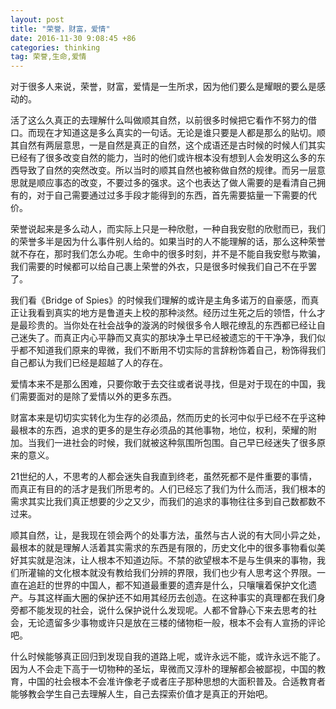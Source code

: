 ```yaml
---
layout: post
title: "荣誉，财富，爱情"
date: 2016-11-30 9:08:45 +86 
categories: thinking
tag: 荣誉,生命,爱情
---
```


对于很多人来说，荣誉，财富，爱情是一生所求，因为他们要么是耀眼的要么是感动的。

活了这么久真正的去理解什么叫做顺其自然，以前很多时候把它看作不努力的借口。而现在才知道这是多么真实的一句话。无论是谁只要是人都是那么的贴切。顺其自然有两层意思，一是自然是真正的自然，这个成语还是古时候的时候人们其实已经有了很多改变自然的能力，当时的他们或许根本没有想到人会发明这么多的东西导致了自然的突然改变。所以当时的顺其自然也被称做自然的规律。而另一层意思就是顺应事态的改变，不要过多的强求。这个也表达了做人需要的是看清自己拥有的，对于自己需要通过过多手段才能得到的东西，首先需要掂量一下需要的代价。

荣誉说起来是多么动人，而实际上只是一种欣慰，一种自我安慰的欣慰而已，我们的荣誉多半是因为什么事件别人给的。如果当时的人不能理解的话，那么这种荣誉就不存在，那时我们怎么办呢。生命中的很多时刻，并不是不能自我安慰与欺骗，我们需要的时候都可以给自己裹上荣誉的外衣，只是很多时候我们自己不在乎罢了。

我们看《Bridge of Spies》的时候我们理解的或许是主角多诺万的自豪感，而真正让我看到真实的地方是鲁道夫上校的那种淡然。经历过生死之后的领悟，什么才是最珍贵的。当你处在社会战争的漩涡的时候很多令人眼花缭乱的东西都已经让自己迷失了。而真正内心平静而又真实的那块净土早已经被遗忘的干干净净，我们似乎都不知道我们原来的卑微，我们不断用不切实际的言辞粉饰着自己，粉饰得我们自己都认为我们已经是超越了人的存在。

爱情本来不是那么困难，只要你敢于去交往或者说寻找，但是对于现在的中国，我们需要面对的是除了爱情以外的更多东西。

财富本来是切切实实转化为生存的必须品，然而历史的长河中似乎已经不在乎这种最根本的东西，追求的更多的是生存必须品的其他事物，地位，权利，荣耀的附加。当我们一进社会的时候，我们就被这种氛围所包围。自己早已经迷失了很多原来的意义。


21世纪的人，不思考的人都会迷失自我直到终老，虽然死都不是件重要的事情，而真正有目的的活才是我们所思考的。人们已经忘了我们为什么而活，我们根本的需求其实比我们真正想要的少之又少，而我们的追求的事物往往多到自己数都数不过来。


顺其自然，让，是我现在领会两个的处事方法，虽然与古人说的有大同小异之处，最根本的就是理解人活着其实需求的东西是有限的，历史文化中的很多事物看似美好其实就是泡沫，让人根本不知道边际。不禁的欲望根本不是与生俱来的事物，我们所灌输的文化根本就没有教给我们分辨的界限，我们也少有人思考这个界限。一直在追赶的世界的中国人，都不知道最重要的遗弃是什么，只嚷嚷着保护文化遗产。与其这样画大圈的保护还不如用其经历去创造。在这种事实的真理都在我们身旁都不能发现的社会，说什么保护说什么发现呢。人都不曾静心下来去思考的社会，无论遗留多少事物或许只是放在三楼的储物柜一般，根本不会有人宣扬的评论吧。


什么时候能够真正回归到发现自我的道路上呢，或许永远不能，或许永远不能了。因为人不会走下高于一切物种的圣坛，卑微而又淳朴的理解都会被鄙视，中国的教育，中国的社会根本不会准许像老子或者庄子那种思想的大面积普及。合适教育者能够教会学生自己去理解人生，自己去探索价值才是真正的开始吧。